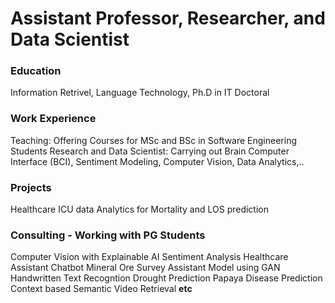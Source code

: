 # Assistant Professor, Researcher, and  Data Scientist

### Education
Information Retrivel, Language Technology, Ph.D in IT Doctoral

### Work Experience
Teaching:
Offering Courses for MSc and BSc in Software Engineering Students
Research and Data Scientist: 
Carrying out Brain Computer Interface (BCI), Sentiment Modeling, Computer Vision, Data Analytics,..
### Projects
Healthcare ICU data Analytics for Mortality and LOS prediction

### Consulting - Working with PG Students
Computer Vision with Explainable AI 
Sentiment Analysis 
Healthcare Assistant Chatbot
Mineral Ore Survey Assistant Model using GAN
Handwritten Text Recogntion
Drought Prediction
Papaya Disease Prediction
Context based Semantic Video Retrieval
****etc****



